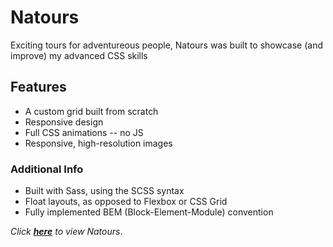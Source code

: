 # Natours
Exciting tours for adventureous people,
Natours was built to showcase (and improve) 
my advanced CSS skills


## Features
* A custom grid built from scratch
* Responsive design
* Full CSS animations -- no JS
* Responsive, high-resolution images

### Additional Info
* Built with Sass, using the SCSS syntax
* Float layouts, as opposed to Flexbox or CSS Grid
* Fully implemented BEM (Block-Element-Module) convention


*Click [**here**](https://jonrmoore.github.io/natours/) to view Natours*.